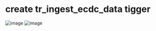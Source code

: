 # create tr_ingest_ecdc_data tigger
![image](https://github.com/krsanjay11/Azure-Data-factory-covid-19-project/assets/21271522/eb219cf1-1bd1-4c3d-a8cc-ac3ab2bac47e)
![image](https://github.com/krsanjay11/Azure-Data-factory-covid-19-project/assets/21271522/633ea2ea-fd03-483e-9f52-4bb05ebcd8b4)
